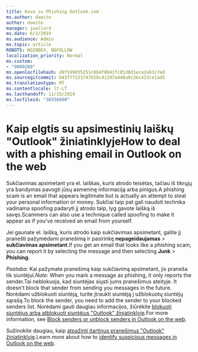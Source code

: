 ```yaml
---
title: Kova su Phishing Outlook.com
ms.author: daeite
author: daeite
manager: joallard
ms.date: 6/3/2019
ms.audience: Admin
ms.topic: article
ROBOTS: NOINDEX, NOFOLLOW
localization_priority: Normal
ms.custom:
- "9000289"
ms.openlocfilehash: d9f199035251c8b4f8041fc8530d1eca2eb3c7e8
ms.sourcegitcommit: b43f77221f47b50c41197a448a9c26c423ce1ad5
ms.translationtype: MT
ms.contentlocale: lt-LT
ms.lasthandoff: 11/15/2019
ms.locfileid: "36556600"
---
```

# <a name="how-to-deal-with-a-phishing-email-in-outlook-on-the-web"></a><span data-ttu-id="29307-102">Kaip elgtis su apsimestinių laiškų "Outlook" žiniatinklyje</span><span class="sxs-lookup"><span data-stu-id="29307-102">How to deal with a phishing email in Outlook on the web</span></span>

<span data-ttu-id="29307-103">Sukčiavimas apsimetant yra el. laiškas, kuris atrodo teisėtas, tačiau iš tikrųjų yra bandymas pavogti jūsų asmeninę informaciją arba pinigus.</span><span class="sxs-lookup"><span data-stu-id="29307-103">A phishing scam is an email that appears legitimate but is actually an attempt to steal your personal information or money.</span></span> <span data-ttu-id="29307-104">Sukčiai taip pat gali naudoti technika vadinama spoofing padaryti jį atrodo taip, lyg gavote laišką iš savęs.</span><span class="sxs-lookup"><span data-stu-id="29307-104">Scammers can also use a technique called spoofing to make it appear as if you've received an email from yourself.</span></span>

<span data-ttu-id="29307-105">Jei gaunate el. laišką, kuris atrodo kaip sukčiavimas apsimetant, galite jį pranešti pažymėdami pranešimą ir pasirinkę **nepageidaujamas** > **sukčiavimas apsimetant**.</span><span class="sxs-lookup"><span data-stu-id="29307-105">If you get an email that looks like a phishing scam, you can report it by selecting the message and then selecting **Junk** > **Phishing**.</span></span>

<span data-ttu-id="29307-106">*Pastaba:* Kai pažymate pranešimą kaip sukčiavimą apsimetant, jis praneša tik siuntėjui.</span><span class="sxs-lookup"><span data-stu-id="29307-106">*Note:* When you mark a message as phishing, it only reports the sender.</span></span><span data-ttu-id="29307-107">Tai neblokuoja, kad siuntėjas siųsti jums pranešimus ateityje.</span><span class="sxs-lookup"><span data-stu-id="29307-107"> It doesn't block that sender from sending you messages in the future.</span></span> <span data-ttu-id="29307-108">Norėdami užblokuoti siuntėją, turite įtraukti siuntėją į užblokuotų siuntėjų sąrašą.</span><span class="sxs-lookup"><span data-stu-id="29307-108">To block the sender, you need to add the sender to your blocked senders list.</span></span> <span data-ttu-id="29307-109">Norėdami gauti daugiau informacijos, žiūrėkite [blokuoti siuntėjus arba atblokuoti siuntėjus "Outlook" žiniatinklyje](https://support.office.com/article/9bf812d4-6995-4d19-901a-76d6e26939b0).</span><span class="sxs-lookup"><span data-stu-id="29307-109">For more information, see [Block senders or unblock senders in Outlook on the web](https://support.office.com/article/9bf812d4-6995-4d19-901a-76d6e26939b0).</span></span>

<span data-ttu-id="29307-110">Sužinokite daugiau, kaip [atpažinti įtartinus pranešimus "Outlook" žiniatinklyje](https://support.office.com/article/3d44102b-6ce3-4f7c-a359-b623bec82206).</span><span class="sxs-lookup"><span data-stu-id="29307-110">Learn more about how to [identify suspicious messages in Outlook on the web](https://support.office.com/article/3d44102b-6ce3-4f7c-a359-b623bec82206).</span></span>
